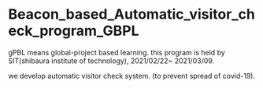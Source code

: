 # Beacon_based_Automatic_visitor_check_program_GBPL

gPBL means global-project based learning.
this program is held by SIT(shibaura institute of technology), 2021/02/22~ 2021/03/09.

we develop automatic visitor check system. (to prevent spread of covid-19).

